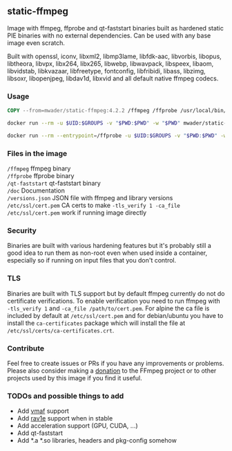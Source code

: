 ## static-ffmpeg

Image with ffmpeg, ffprobe and qt-faststart binaries built as hardened static PIE binaries with no
external dependencies. Can be used with any base image even scratch.

Built with
openssl,
iconv,
libxml2,
libmp3lame,
libfdk-aac,
libvorbis,
libopus,
libtheora,
libvpx,
libx264,
libx265,
libwebp,
libwavpack,
libspeex,
libaom,
libvidstab,
libkvazaar,
libfreetype,
fontconfig,
libfribidi,
libass,
libzimg,
libsoxr,
libopenjpeg,
libdav1d,
libxvid
and all default native ffmpeg codecs.

### Usage
```Dockerfile
COPY --from=mwader/static-ffmpeg:4.2.2 /ffmpeg /ffprobe /usr/local/bin/
```
```sh
docker run --rm -u $UID:$GROUPS -v "$PWD:$PWD" -w "$PWD" mwader/static-ffmpeg:4.2.2 -i file.wav file.mp3
```
```sh
docker run --rm --entrypoint=/ffprobe -u $UID:$GROUPS -v "$PWD:$PWD" -w "$PWD" mwader/static-ffmpeg:4.2.2 -i file.wav
```

### Files in the image
`/ffmpeg` ffmpeg binary  
`/ffprobe` ffprobe binary  
`/qt-faststart` qt-faststart binary  
`/doc` Documentation  
`/versions.json` JSON file with ffmpeg and library versions  
`/etc/ssl/cert.pem` CA certs to make `-tls_verify 1 -ca_file /etc/ssl/cert.pem` work if running image directly

### Security

Binaries are built with various hardening features but it's probably still a good idea to run
them as non-root even when used inside a container, especially so if running on input files
that you don't control.

### TLS

Binaries are built with TLS support but by default ffmpeg currently do
not do certificate verifications. To enable verification you need to run
ffmpeg with `-tls_verify 1` and `-ca_file /path/to/cert.pem`. For alpine
the ca file is included by default at `/etc/ssl/cert.pem` and for debian/ubuntu
you have to install the `ca-certificates` package which will install the file at
`/etc/ssl/certs/ca-certificates.crt`.

### Contribute

Feel free to create issues or PRs if you have any improvements or problems.
Please also consider making a [donation](https://ffmpeg.org/donations.html) to
the FFmpeg project or to other projects used by this image if you find it useful.

### TODOs and possible things to add

* Add [vmaf](https://github.com/Netflix/vmaf) support
* Add [rav1e](https://github.com/xiph/rav1e) support when in stable
* Add acceleration support (GPU, CUDA, ...)
* Add qt-faststart
* Add *.a *.so libraries, headers and pkg-config somehow
